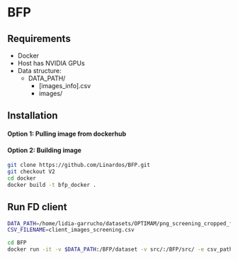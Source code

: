 
# BFP

## Requirements
- Docker
- Host has NVIDIA GPUs
- Data structure:
	- DATA_PATH/
		- [images_info].csv
		- images/

## Installation

#### Option 1: Pulling image from dockerhub

#### Option 2: Building image
```bash
git clone https://github.com/Linardos/BFP.git
git checkout V2
cd docker
docker build -t bfp_docker .
```
 


## Run FD client

```bash
DATA_PATH=/home/lidia-garrucho/datasets/OPTIMAM/png_screening_cropped_fixed
CSV_FILENAME=client_images_screening.csv

cd BFP
docker run -it -v $DATA_PATH:/BFP/dataset -v src/:/BFP/src/ -e csv_path=/BFP/dataset/$CSV_FILENAME -e dataset_path=/BFP/dataset/images -e server=84.88.186.195:8080 bfp_docker
```

